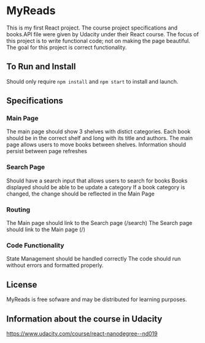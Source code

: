 # MyReads
This is my first React project.  The course project specifications and books.API file were given by Udacity under their React course.  The focus of this project is to write functional code; not on making the page beautiful. The goal for this project is correct functionality.


## To Run and Install
Should only require `npm install` and `npm start` to install and launch.

## Specifications
### Main Page 
The main page should show 3 shelves with distict categories. 
Each book should be in the correct shelf and long with its title and authors.
The main page allows users to move books between shelves.
Information should persist between page refreshes

### Search Page
Should have a search input that allows users to search for books
Books displayed should be able to be update a category
If a book category is changed, the change should be reflected in the Main Page

### Routing
The Main page should link to the Search page (/search)
The Search page should link to the Main page (/)

### Code Functionality
State Management should be handled correctly
The code should run without errors and formatted properly.

## License
MyReads is free sofware and may be distributed for learning purposes.

## Information about the course in Udacity
https://www.udacity.com/course/react-nanodegree--nd019
